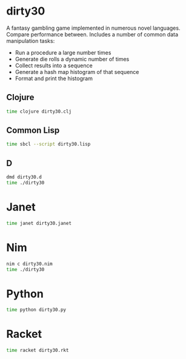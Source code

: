 # dirty30

A fantasy gambling game implemented in numerous novel languages. Compare performance between. Includes a number of common data manipulation tasks:

- Run a procedure a large number times
- Generate die rolls a dynamic number of times
- Collect results into a sequence
- Generate a hash map histogram of that sequence
- Format and print the histogram

## Clojure

```bash
time clojure dirty30.clj
```

## Common Lisp

```bash
time sbcl --script dirty30.lisp
```

## D

```bash
dmd dirty30.d
time ./dirty30
```

# Janet

```bash
time janet dirty30.janet
```

# Nim

```bash
nim c dirty30.nim
time ./dirty30
```

# Python

```bash
time python dirty30.py
```

# Racket

```bash
time racket dirty30.rkt
```

